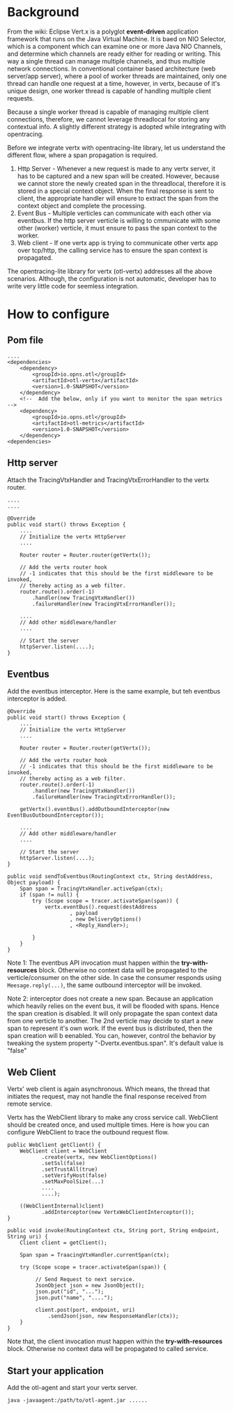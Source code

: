 # Background

From the wiki: Eclipse Vert.x is a polyglot **event-driven** application framework that runs on the Java Virtual Machine.
It is baed on NIO Selector, which is a component which can examine one or more Java NIO Channels, and determine which channels are ready either for reading or writing. This way a single thread can manage multiple channels, and thus multiple network connections. In conventional container based architecture (web server/app server), where a pool of worker threads are maintained, only one thread can handle one request at a time, however, in vertx, because of it's unique design, one worker thread is capable of handling multiple client requests.

Because a single worker thread is capable of managing multiple client connections, therefore, we cannot leverage threadlocal for storing any contextual info. A slightly different strategy is adopted while integrating with opentracing.

Before we integrate vertx with opentracing-lite library, let us understand the different flow, where a span propagation is required.

1. Http Server - Whenever a new request is made to any vertx server, it has to be captured and a new span will be created. However, because we cannot store the newly created span in the threadlocal, therefore it is stored in a special context object. When the final response is sent to client, the appropriate handler will ensure to extract the span from the context object and complete the processing.
1. Event Bus - Multiple verticles can communicate with each other via eventbus. If the http server verticle is willing to cmmunicate with some other (worker) verticle, it must ensure to pass the span context to the worker.
1. Web client - If one vertx app is trying to communicate other vertx app over tcp/http, the calling service has to ensure the span context is propagated.

The opentracing-lite library for vertx (otl-vertx) addresses all the above scenarios. Although, the configuration is not automatic, developer has to write very little code for seemless integration.

# How to configure

## Pom file

```
....
<dependencies>
    <dependency>
        <groupId>io.opns.otl</groupId>
        <artifactId>otl-vertx</artifactId>
        <version>1.0-SNAPSHOT</version>
    </dependency>
    <!--  Add the below, only if you want to monitor the span metrics -->
    <dependency>
        <groupId>io.opns.otl</groupId>
        <artifactId>otl-metrics</artifactId>
        <version>1.0-SNAPSHOT</version>
    </dependency>
<dependencies>
```

## Http server

Attach the TracingVtxHandler and TracingVtxErrorHandler to the vertx router.

```
....
....

@Override
public void start() throws Exception {
    ....
    // Initialize the vertx HttpServer
    ....
        
    Router router = Router.router(getVertx());
        
    // Add the vertx router hook
    // -1 indicates that this should be the first middleware to be invoked,
    // thereby acting as a web filter.
    router.route().order(-1)
        .handler(new TracingVtxHandler())
        .failureHandler(new TracingVtxErrorHandler());
        
    ....
    // Add other middleware/handler
    ....
    
    // Start the server
    httpServer.listen(....);
}
```

## Eventbus

Add the eventbus interceptor. Here is the same example, but teh eventbus interceptor is added.

```
@Override
public void start() throws Exception {
    ....
    // Initialize the vertx HttpServer
    ....
        
    Router router = Router.router(getVertx());
        
    // Add the vertx router hook
    // -1 indicates that this should be the first middleware to be invoked,
    // thereby acting as a web filter.
    router.route().order(-1)
        .handler(new TracingVtxHandler())
        .failureHandler(new TracingVtxErrorHandler());
    
    getVertx().eventBus().addOutboundInterceptor(new EventBusOutboundInterceptor());
        
    ....
    // Add other middleware/handler
    ....
    
    // Start the server
    httpServer.listen(....);
}

public void sendToEventbus(RoutingContext ctx, String destAddress, Object payload) {
    Span span = TracingVtxHandler.activeSpan(ctx);
    if (span != null) {
        try (Scope scope = tracer.activateSpan(span)) { 
            vertx.eventBus().request(destAddress
                    , payload
                    , new DeliveryOptions()
                    , <Reply_Handler>);

        }
    }
}

```

Note 1: The eventbus API invocation must happen within the **try-with-resources** block. Otherwise no context data will be propagated to the verticle/consumer on the other side. In case the consumer responds using ```Meesage.reply(...)```, the same outbound interceptor will be invoked.

Note 2: interceptor does not create a new span. Because an application which heavily relies on the event bus, it will be flooded with spans. Hence the span creation is disabled. It will only propagate the span context data from one verticle to another. The 2nd verticle may decide to start a new span to represent it's own work. If the event bus is distributed, then the span creation will b eenabled. You can, however, control the behavior by tweaking the system property "-Dvertx.eventbus.span". It's default value is "false"

## Web Client

Vertx' web client is again asynchronous. Which means, the thread that initiates the request, may not handle the final response received from remote service.

Vertx has the WebClient library to make any cross service call. WebClient should be created once, and used multiple times. Here is how you can configure WebClient to trace the outbound request flow.

```
public WebClient getClient() {
    WebClient client = WebClient
           .create(vertx, new WebClientOptions()
           .setSsl(false)
           .setTrustAll(true)
           .setVerifyHost(false)
           .setMaxPoolSize(...)
           ....
           ....);
        
    ((WebClientInternal)client)
           .addInterceptor(new VertxWebClientInterceptor());
}

public void invoke(RoutingContext ctx, String port, String endpoint, String uri) {
    Client client = getClient();

    Span span = TraacingVtxHandler.currentSpan(ctx);
  
    try (Scope scope = tracer.activateSpan(span)) {
             
         // Send Request to next service.
         JsonObject json = new JsonObject();
         json.put("id", "...");
         json.put("name", "....");
 
         client.post(port, endpoint, uri)
             .sendJson(json, new ResponseHandler(ctx));
    }
}
```

Note that, the client invocation must happen within the **try-with-resources** block. Otherwise no context data will be propagated to called service.

## Start your application

Add the otl-agent and start your vertx server.

```
java -javaagent:/path/to/otl-agent.jar ......
```

